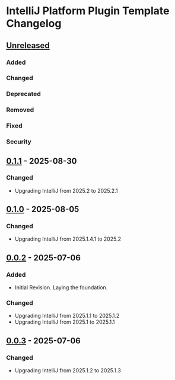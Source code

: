 <!-- Keep a Changelog guide -> https://keepachangelog.com -->

# IntelliJ Platform Plugin Template Changelog

## [Unreleased]

### Added

### Changed

### Deprecated

### Removed

### Fixed

### Security

## [0.1.1] - 2025-08-30

### Changed

- Upgrading IntelliJ from 2025.2 to 2025.2.1

## [0.1.0] - 2025-08-05

### Changed

- Upgrading IntelliJ from 2025.1.4.1 to 2025.2

## [0.0.2] - 2025-07-06

### Added

- Initial Revision. Laying the foundation.

### Changed

- Upgrading IntelliJ from 2025.1.1 to 2025.1.2
- Upgrading IntelliJ from 2025.1 to 2025.1.1

## [0.0.3] - 2025-07-06

### Changed

- Upgrading IntelliJ from 2025.1.2 to 2025.1.3

[Unreleased]: https://github.com/ChrisCarini/rust-analyzer-lsp-intellij-plugin/compare/v0.1.1...HEAD
[0.1.1]: https://github.com/ChrisCarini/rust-analyzer-lsp-intellij-plugin/compare/v0.1.0...v0.1.1
[0.1.0]: https://github.com/ChrisCarini/rust-analyzer-lsp-intellij-plugin/compare/v0.0.2...v0.1.0
[0.0.3]: https://github.com/ChrisCarini/rust-analyzer-lsp-intellij-plugin/commits/v0.0.3
[0.0.2]: https://github.com/ChrisCarini/rust-analyzer-lsp-intellij-plugin/compare/v0.0.3...v0.0.2
